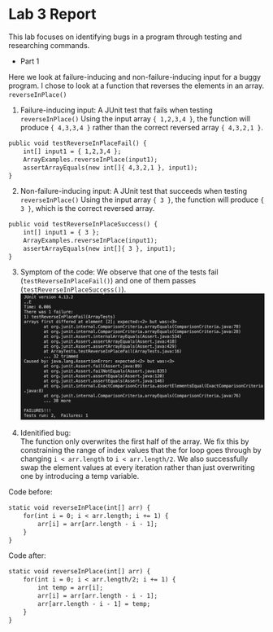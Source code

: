 # Lab 3 Report

This lab focuses on identifying bugs in a program through testing and researching commands. 

* Part 1

Here we look at failure-inducing and non-failure-inducing input for a buggy program. I chose to look at a function that reverses the elements in an array.  
`reverseInPlace()`  

1. Failure-inducing input: A JUnit test that fails when testing `reverseInPlace()`
Using the input array `{ 1,2,3,4 }`, the function will produce `{ 4,3,3,4 }` rather than the correct reversed array `{ 4,3,2,1 }`.

```
public void testReverseInPlaceFail() {  
    int[] input1 = { 1,2,3,4 };  
    ArrayExamples.reverseInPlace(input1);  
    assertArrayEquals(new int[]{ 4,3,2,1 }, input1);  
}
```

2. Non-failure-inducing input: A JUnit test that succeeds when testing `reverseInPlace()`
Using the input array `{ 3 }`, the function will produce `{ 3 }`, which is the correct reversed array.

```
public void testReverseInPlaceSuccess() {  
    int[] input1 = { 3 };  
    ArrayExamples.reverseInPlace(input1);  
    assertArrayEquals(new int[]{ 3 }, input1);  
}
```
3. Symptom of the code: We observe that one of the tests fail (`testReverseInPlaceFail()`) and one of them passes (`testReverseInPlaceSuccess()`).
![Image](JUnit-test-output.png)

4. Idenitified bug:  
The function only overwrites the first half of the array. We fix this by constraining the range of index values that the for loop goes through by changing `i < arr.length` to `i < arr.length/2`. We also successfully swap the element values at every iteration rather than just overwriting one by introducing a temp variable.  
  
Code before:  
```
static void reverseInPlace(int[] arr) {
    for(int i = 0; i < arr.length; i += 1) {
        arr[i] = arr[arr.length - i - 1];
    }
}
```
Code after:  
```
static void reverseInPlace(int[] arr) {
    for(int i = 0; i < arr.length/2; i += 1) {
        int temp = arr[i];
        arr[i] = arr[arr.length - i - 1];
        arr[arr.length - i - 1] = temp;
    }
}
```

